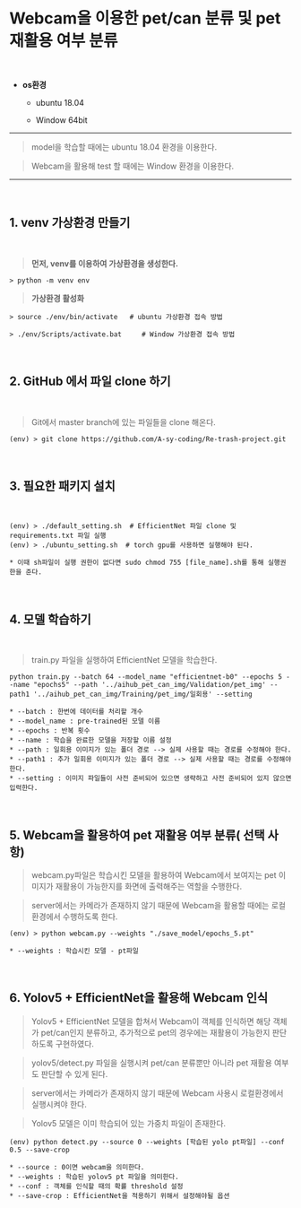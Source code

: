 # Webcam을 이용한 pet/can 분류 및 pet 재활용 여부 분류 

</br>

* **os환경**

	* ubuntu 18.04 
	
	* Window 64bit

--------------

> model을 학습할 때에는 ubuntu 18.04 환경을 이용한다.

> Webcam을 활용해 test 할 때에는 Window 환경을 이용한다.

--------------

</br>

## 1. venv 가상환경 만들기

</br>

> **먼저, venv를 이용하여 가상환경을 생성한다.**

```
> python -m venv env
```

> **가상환경 활성화**

```
> source ./env/bin/activate   # ubuntu 가상환경 접속 방법

> ./env/Scripts/activate.bat     # Window 가상환경 접속 방법
```

</br>

## 2. GitHub 에서 파일 clone 하기

</br>

> Git에서 master branch에 있는 파일들을 clone 해온다.

```
(env) > git clone https://github.com/A-sy-coding/Re-trash-project.git
```

</br>

## 3. 필요한 패키지 설치

</br>

```
(env) > ./default_setting.sh  # EfficientNet 파일 clone 및 requirements.txt 파일 실행
(env) > ./ubuntu_setting.sh  # torch gpu를 사용하면 실행해야 된다.
```

	* 이때 sh파일이 실행 권한이 없다면 sudo chmod 755 [file_name].sh를 통해 실행권한을 준다.

</br>

## 4. 모델 학습하기

</br>

> train.py 파일을 실행하여 EfficientNet 모델을 학습한다.

```
python train.py --batch 64 --model_name "efficientnet-b0" --epochs 5 --name "epochs5" --path '../aihub_pet_can_img/Validation/pet_img' --path1 '../aihub_pet_can_img/Training/pet_img/일회용' --setting
```

	* --batch : 한번에 데이터를 처리할 개수 
	* --model_name : pre-trained된 모델 이름
	* --epochs : 반복 횟수
	* --name : 학습을 완료한 모델을 저장할 이름 설정
	* --path : 일회용 이미지가 있는 폴더 경로 --> 실제 사용할 때는 경로를 수정해야 한다.
	* --path1 : 추가 일회용 이미지가 있는 폴더 경로 --> 실제 사용할 때는 경로를 수정해야 한다.
	* --setting : 이미지 파일들이 사전 준비되어 있으면 생략하고 사전 준비되어 있지 않으면 입력한다.

</br>


## 5. Webcam을 활용하여 pet 재활용 여부 분류( 선택 사항)

> webcam.py파일은 학습시킨 모델을 활용하여 Webcam에서 보여지는 pet 이미지가 재활용이 가능한지를 화면에 출력해주는 역할을 수행한다.

> server에서는 카메라가 존재하지 않기 때문에 Webcam을 활용할 때에는 로컬환경에서 수행하도록 한다.

```
(env) > python webcam.py --weights "./save_model/epochs_5.pt"
```

	* --weights : 학습시킨 모델 - pt파일

</br>


## 6. Yolov5 + EfficientNet을 활용해 Webcam 인식

> Yolov5 + EfficientNet 모델을 합쳐서 Webcam이 객체를 인식하면 해당 객체가 pet/can인지 분류하고, 추가적으로 pet의 경우에는 재활용이 가능한지 판단하도록 구현하였다.

> yolov5/detect.py 파일을 실행시켜 pet/can 분류뿐만 아니라 pet 재활용 여부도 판단할 수 있게 된다.

> server에서는 카메라가 존재하지 않기 때문에 Webcam 사용시 로컬환경에서 실행시켜야 한다.

> Yolov5 모델은 이미 학습되어 있는 가중치 파일이 존재한다.

```
(env) python detect.py --source 0 --weights [학습된 yolo pt파일] --conf 0.5 --save-crop
```

	* --source : 0이면 webcam을 의미한다.
	* --weights : 학습된 yolov5 pt 파일을 의미한다.
	* --conf : 객체를 인식할 때의 확률 threshold 설정
	* --save-crop : EfficientNet을 적용하기 위해서 설정해야될 옵션


